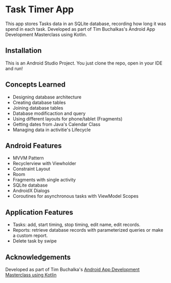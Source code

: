 
# Task Timer App

This app stores Tasks data in an SQLite database, recording how long it was spend in each task. 
Developed as part of Tim Buchalkas's Android App Development Masterclass using Kotlin.

## Installation 

This is an Android Studio Project. You just clone the repo, open in your IDE and run!


    
## Concepts Learned

- Designing database architecture 
- Creating database tables
- Joining database tables
- Database modificaction and query
- Using different layouts for phone/tablet (Fragments)
- Getting dates from Java's Calendar Class
- Managing data in activitie's Lifecycle

  
## Android Features

- MVVM Pattern
- Recyclerview with Viewholder
- Constraint Layout
- Room
- Fragments with single activity
- SQLite database
- AndroidX Dialogs
- Coroutines for asynchronous tasks with ViewModel Scopes

## Application Features

- Tasks: add, start timing, stop timing, edit name, edit records.
- Reports: retrieve database records with parameterized queries or make a custom report.
- Delete task by swipe

## Acknowledgements

Developed as part of Tim Buchalka's [Android App Development Masterclass using Kotlin](https://www.udemy.com/course/android-oreo-kotlin-app-masterclass/)

